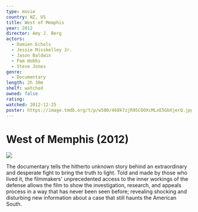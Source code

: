 ```yaml
---
type: movie
country: NZ, US
title: West of Memphis
year: 2012
director: Amy J. Berg
actors:
  - Damien Echols
  - Jessie Misskelley Jr.
  - Jason Baldwin
  - Pam Hobbs
  - Steve Jones
genre:
  - Documentary
length: 2h 30m
shelf: watched
owned: false
rating:
watched: 2012-12-25
poster: https://image.tmdb.org/t/p/w500/468k7zjR95COOXcMLxE5GbXjerQ.jpg
---
```


# West of Memphis (2012)

![](https://image.tmdb.org/t/p/w500/468k7zjR95COOXcMLxE5GbXjerQ.jpg)

The documentary tells the hitherto unknown story behind an extraordinary and desperate fight to bring the truth to light. Told and made by those who lived it, the filmmakers' unprecedented access to the inner workings of the defense allows the film to show the investigation, research, and appeals process in a way that has never been seen before; revealing shocking and disturbing new information about a case that still haunts the American South.